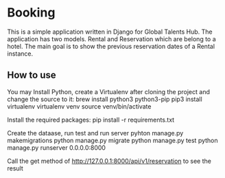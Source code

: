# Booking

This is a simple application written in Django for Global Talents Hub.
The application has two models. Rental and Reservation which are belong to a hotel.
The main goal is to show the previous reservation dates of a Rental instance.

## How to use

You may Install Python, create a Virtualenv after cloning the project and change the source to it:
brew install python3 python3-pip
pip3 install virtualenv
virtualenv venv
source venv/bin/activate

Install the required packages:
pip install -r requirements.txt

Create the dataase, run test and run server
pyhton manage.py makemigrations
python manage.py migrate
python manage.py test
python manage.py runserver 0.0.0.0:8000

Call the get method of http://127.0.0.1:8000/api/v1/reservation to see the result
